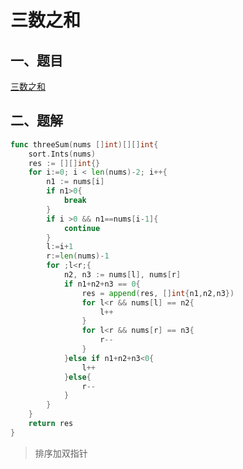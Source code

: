 # 三数之和


<extoc></extoc>

## 一、题目

[三数之和](https://leetcode-cn.com/problems/3sum/)

## 二、题解

```go
func threeSum(nums []int)[][]int{
	sort.Ints(nums)
	res := [][]int{}
	for i:=0; i < len(nums)-2; i++{
		n1 := nums[i]
		if n1>0{
			break
		}
		if i >0 && n1==nums[i-1]{
			continue
		}
		l:=i+1
		r:=len(nums)-1
		for ;l<r;{
			n2, n3 := nums[l], nums[r]
			if n1+n2+n3 == 0{
				res = append(res, []int{n1,n2,n3})
				for l<r && nums[l] == n2{
					l++
				}
				for l<r && nums[r] == n3{
					r--
				}
			}else if n1+n2+n3<0{
				l++
			}else{
				r--
			}
		}
	}
	return res
}
```

> 排序加双指针
